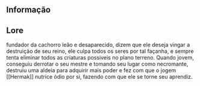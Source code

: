 ## Informação

## Lore

fundador da cachorro leão e desaparecido, dizem que ele deseja vingar a destruição de seu reino, ele culpa todos os seres por tal façanha, e sempre tenta eliminar todos as criaturas possiveis no plano terreno. Quando jovem, conseguiu derrotar o seu mestre e tomando seu lugar como necromante, destruiu uma aldeia para adquirir mais poder e fez com que o jogem [[Hermak]] nutrice ódio por si, fazendo com que ele se torne seu aprendiz.